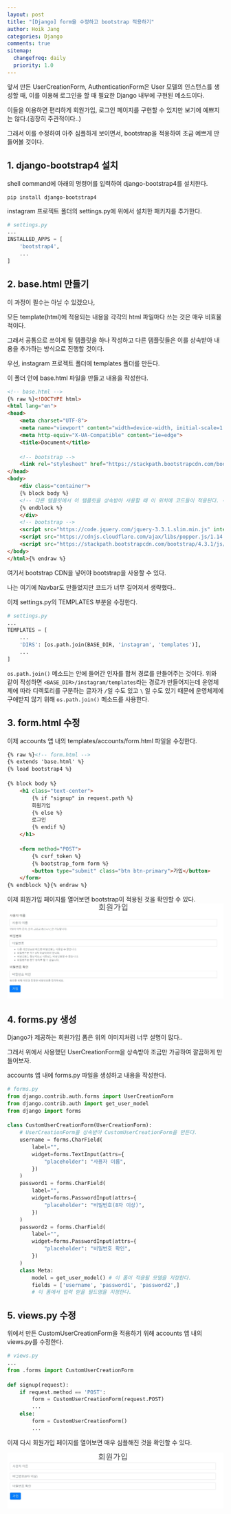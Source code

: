 ```yaml
---
layout: post
title: "[Django] form을 수정하고 bootstrap 적용하기"
author: Hoik Jang
categories: Django
comments: true
sitemap:
  changefreq: daily
  priority: 1.0
---
```


앞서 만든 UserCreationForm, AuthenticationForm은 User 모델의 인스턴스를 생성할 때, 이를 이용해 로그인을 할 때 필요한 Django 내부에 구현된 메소드이다.

이들을 이용하면 편리하게 회원가입, 로그인 페이지를 구현할 수 있지만 보기에 예쁘지는 않다.(굉장히 주관적이다..)

그래서 이를 수정하여 아주 심플하게 보이면서, bootstrap을 적용하여 조금 예쁘게 만들어볼 것이다.

## 1. django-bootstrap4 설치

shell command에 아래의 명령어를 입력하여 django-bootstrap4를 설치한다.

```shell
pip install django-bootstrap4
```

instagram 프로젝트 폴더의 settings.py에 위에서 설치한 패키지를 추가한다.

```python
# settings.py
...
INSTALLED_APPS = [
	'bootstrap4',
	...
]
```



## 2. base.html 만들기

이 과정이 필수는 아닐 수 있겠으나,

모든 template(html)에 적용되는 내용을 각각의 html 파일마다 쓰는 것은 매우 비효율적이다. 

그래서 공통으로 쓰이게 될 템플릿을 하나 작성하고 다른 템플릿들은 이를 상속받아 내용을 추가하는 방식으로 진행할 것이다.

우선, instagram 프로젝트 폴더에 templates 폴더를 만든다.

이 폴더 안에 base.html 파일을 만들고 내용을 작성한다.

```html
<!-- base.html -->
{% raw %}<!DOCTYPE html>
<html lang="en">
<head>
    <meta charset="UTF-8">
    <meta name="viewport" content="width=device-width, initial-scale=1.0">
    <meta http-equiv="X-UA-Compatible" content="ie=edge">
    <title>Document</title>

    <!-- bootstrap -->
    <link rel="stylesheet" href="https://stackpath.bootstrapcdn.com/bootstrap/4.3.1/css/bootstrap.min.css" integrity="sha384-ggOyR0iXCbMQv3Xipma34MD+dH/1fQ784/j6cY/iJTQUOhcWr7x9JvoRxT2MZw1T" crossorigin="anonymous">
</head>
<body>
    <div class="container">
    {% block body %}
    <!-- 다른 템플릿에서 이 템플릿을 상속받아 사용할 때 이 위치에 코드들이 적용된다. -->
    {% endblock %}
    </div>
    <!-- bootstrap -->
    <script src="https://code.jquery.com/jquery-3.3.1.slim.min.js" integrity="sha384-q8i/X+965DzO0rT7abK41JStQIAqVgRVzpbzo5smXKp4YfRvH+8abtTE1Pi6jizo" crossorigin="anonymous"></script>
    <script src="https://cdnjs.cloudflare.com/ajax/libs/popper.js/1.14.7/umd/popper.min.js" integrity="sha384-UO2eT0CpHqdSJQ6hJty5KVphtPhzWj9WO1clHTMGa3JDZwrnQq4sF86dIHNDz0W1" crossorigin="anonymous"></script>
    <script src="https://stackpath.bootstrapcdn.com/bootstrap/4.3.1/js/bootstrap.min.js" integrity="sha384-JjSmVgyd0p3pXB1rRibZUAYoIIy6OrQ6VrjIEaFf/nJGzIxFDsf4x0xIM+B07jRM" crossorigin="anonymous"></script>
</body>
</html>{% endraw %}
```

여기서 bootstrap CDN을 넣어야 bootstrap을 사용할 수 있다.

나는 여기에 Navbar도 만들었지만 코드가 너무 길어져서 생략했다..

이제 settings.py의 TEMPLATES 부분을 수정한다.

```python
# settings.py
...
TEMPLATES = [
    ...
    'DIRS': [os.path.join(BASE_DIR, 'instagram', 'templates')],
    ...
]
```

`os.path.join()` 메소드는 안에 들어간 인자를 합쳐 경로를 만들어주는 것이다. 위와 같이 작성하면 `<BASE_DIR>/instagram/templates`라는 경로가 만들어지는데 운영체제에 따라 디렉토리를 구분하는 글자가 `/`일 수도 있고 `\` 일 수도 있기 때문에 운영체제에 구애받지 않기 위해 `os.path.join()` 메소드를 사용한다.



## 3. form.html 수정

이제 accounts 앱 내의 templates/accounts/form.html 파일을 수정한다.

```html
{% raw %}<!-- form.html -->
{% extends 'base.html' %}
{% load bootstrap4 %}

{% block body %}
    <h1 class="text-center">
        {% if "signup" in request.path %}
        회원가입
        {% else %}
        로그인
        {% endif %}
    </h1>

    <form method="POST">
        {% csrf_token %}
        {% bootstrap_form form %}
        <button type="submit" class="btn btn-primary">가입</button>
    </form>
{% endblock %}{% endraw %}
```

이제 회원가입 페이지를 열어보면 bootstrap이 적용된 것을 확인할 수 있다.
![django_signup_bootstrap](/assets/img/django/django_signup_bootstrap.jpg)



## 4. forms.py 생성

Django가 제공하는 회원가입 폼은 위의 이미지처럼 너무 설명이 많다..

그래서 위에서 사용했던 UserCreationForm을 상속받아 조금만 가공하여 깔끔하게 만들어보자.

accounts 앱 내에 forms.py 파일을 생성하고 내용을 작성한다.

```python
# forms.py
from django.contrib.auth.forms import UserCreationForm
from django.contrib.auth import get_user_model
from django import forms

class CustomUserCreationForm(UserCreationForm):
    # UserCreationForm을 상속받아 CustomUserCreationForm을 만든다.
    username = forms.CharField(
        label="",
        widget=forms.TextInput(attrs={
            "placeholder": "사용자 이름",
        })
    )
    password1 = forms.CharField(
        label="",
        widget=forms.PasswordInput(attrs={
            "placeholder": "비밀번호(8자 이상)",
        })
    )
    password2 = forms.CharField(
        label="",
        widget=forms.PasswordInput(attrs={
            "placeholder": "비밀번호 확인",
        })
    )
    class Meta:
        model = get_user_model() # 이 폼이 적용될 모델을 지정한다.
        fields = ['username', 'password1', 'password2',]
        # 이 폼에서 입력 받을 필드명을 지정한다.
```



## 5. views.py 수정

위에서 만든 CustomUserCreationForm을 적용하기 위해 accounts 앱 내의 views.py를 수정한다.

```python
# views.py
...
from .forms import CustomUserCreationForm

def signup(request):
    if request.method == 'POST':
        form = CustomUserCreationForm(request.POST)
        ...
    else:
        form = CustomUserCreationForm()
        ...
```

이제 다시 회원가입 페이지를 열어보면 매우 심플해진 것을 확인할 수 있다.

![django_signup_custom](/assets/img/django/django_signup_custom.jpg)
